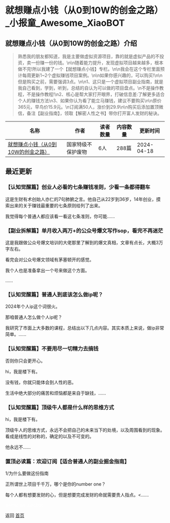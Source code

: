 # 就想赚点小钱（从0到10W的创金之路）_小报童_Awesome_XiaoBOT

## 就想赚点小钱（从0到10W的创金之路）介绍
> 熟悉我的朋友都知道，我是主要做虚拟资源项目，靠的就是虚拟产品的不投资，卖一份赚一份的钱。\n\n随着能力提升，发现虚拟项目越来越多，根本做不完!所以我建了一个【就想赚点小钱】专栏。\n\n我会在这个专栏里面预计每周更新1~2个虚拟赚钱项目案例。\n\n如果你感兴趣的，可以购买!\n\n但是购买之前，需要强调3点。\n\n1、这只是一个虚拟项目副业指南，就是我自己看到，学到，听到，总结的自认为可以做的项目盘点。\n不是操作教程，不是操作教程!\n2、核心是帮大家打开眼界，打破信息差:了解更多适合个人的赚钱方法\n3、如果你认为看了能立马赚钱，建议不要购买\n\n原价365元，早鸟价15.9元。\n订阅满50人，涨价到29.9\n\n购买后添加置顶微信，备注【副业指南】，领取【解密人性之书】带你打开富人发财的秘诀。  
  


|名称|作者|读者数量|内容数量|更新时间|
|---|---|---|---|---|
|[就想赚点小钱（从0到10W的创金之路）](https://xiaobot.net/p/ZMWX10000?refer=0b133df9-27dc-423b-8101-639049001c13)|国家特级不保护废物|6人|288篇|2024-04-18|

## 最近更新
### 【认知觉醒篇】创业人必看的七条赚钱准则，少看一条都得翻车

这是生财有术创始人亦仁的7句肺腑之言。他自己从22岁到36岁，14年创业，摸索出来的关于赚钱最重要的七条原则给列了出来。

我觉得每个普通人都应该看一看这七条准则，你可能......

### 【副业拆解篇】单月收入两万+的公众号爆文写作sop，看完不再迷茫

这是我跟做公众号爆文培训的大佬那里了解到的爆文真相，文章有点长，大概3万字左右。

看完会对公众号爆文领域有茅塞顿开的感觉。

我个人也是准备拿出一个号来做这个方面。

......

### 【认知觉醒篇】普通人到底该怎么做ip呢？

2024年个人ip这个词很火。

那咱普通人怎么做个人ip呢？

我研究了市面上大多数的课程，总结出以下几点内容。其实本质上来说，做ip非常简单。......

### 【认知觉醒篇】不要用尽一切精力去搞钱

否则你只会更开心。

hi，我是楼下有。

没有钱，你就只能体会到人性的恶。

生活中绝大部分的痛苦和烦恼都是来自于缺钱，......

### 【认知觉醒篇】顶级牛人都是什么样的思维方式

hi，我是楼下有。

顶级牛人的思维方式，永远不会把自己的未来当下的处境，以及周围看到的现象。看成是线性的对称的，确定的以及不可变的。

他永远不......

### 置顶必读篇：欢迎订阅【适合普通人的副业掘金指南】

1/为什么要做这份指南

正所谓世上项目千千万，哪个是你的number one？

每个人都有想要发财的心，但是想要完成发财的命就需要贵人指点。<......


<a href="https://github.com/Reno9527/awesome-xiaobot" style="color: white; text-decoration: none;">awesome-xiaobot</a>

返回 [首页](../README.md)
